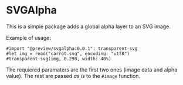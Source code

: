 # SVGAlpha
This is a simple package adds a global alpha layer to an SVG image. 

Example of usage: 

```typ
#import "@preview/svgalpha:0.0.1": transparent-svg
#let img = read("carrot.svg", encoding: "utf8")
#transparent-svg(img, 0.290, width: 40%)
```

The requiered paramaters are the first two ones (image data and alpha value). The rest are passed _as is_ to the `#image` function. 